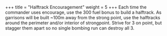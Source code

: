 +++
title = "Halftrack Encouragement"
weight = 5
+++
Each time the commander uses encourage, use the 300 fuel bonus to build a halftrack. As garrisons will be built ~100m
away from the strong point, use the halftracks around the perimeter and/or interior of strongpoint. Strive for 3 on
point, but stagger them apart so no single bombing run can destroy all 3.
